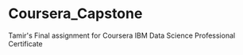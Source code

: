 # Coursera_Capstone
Tamir's Final assignment for Coursera  IBM Data Science Professional Certificate
